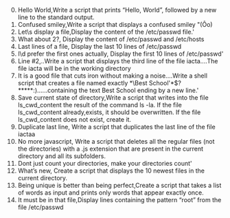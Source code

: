 0. Hello World,Write a script that prints “Hello, World”, followed by a new line to the standard output.
1. Confused smiley,Write a script that displays a confused smiley "(Ôo)
2. Let\s display a file,Display the content of the /etc/passwd file.'
3. What about 2?, Display the content of /etc/passwd and /etc/hosts
4. Last lines of a file, Display the last 10 lines of /etc/passwd
5. I\d prefer the first ones actually, Display the first 10 lines of /etc/passwd'
6. Line #2,..Write a script that displays the third line of the file iacta....The file iacta will be in the working directory
7. It is a good file that cuts iron without making a noise....Write a shell script that creates a file named exactly \*\\Best School'\*$?*****:)......containing the text Best School ending by a new line.'
8. Save current state of directory,Write a script that writes into the file ls_cwd_content the result of the command ls -la. If the file ls_cwd_content already,exists, it should be overwritten. If the file ls_cwd_content does not exist, create it.
9. Duplicate last line, Write a script that duplicates the last line of the file iactaa
10. No more javascript, Write a script that deletes all the regular files (not the directories) with a .js extension that are present in the current directory and all its subfolders.
11. Dont just count your directories, make your directories count'
12. What’s new, Create a script that displays the 10 newest files in the current directory.
13. Being unique is better than being perfect,Create a script that takes a list of words as input and prints only words that appear exactly once.
14. It must be in that file,Display lines containing the pattern “root” from the file /etc/passwd
